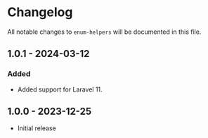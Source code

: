 # Changelog

All notable changes to `enum-helpers` will be documented in this file.

## 1.0.1 - 2024-03-12

### Added

- Added support for Laravel 11.

## 1.0.0 - 2023-12-25

- Initial release

